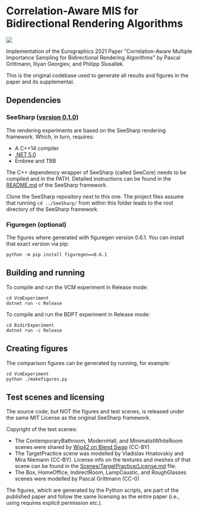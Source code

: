 ﻿# Correlation-Aware MIS for Bidirectional Rendering Algorithms

![](Teaser.png)

Implementation of the Eurographics 2021 Paper "Correlation-Aware Multiple Importance Sampling for Bidirectional Rendering Algorithms" by Pascal Grittmann, Iliyan Georgiev, and Philipp Slusallek.

This is the original codebase used to generate all results and figures in the paper and its supplemental.

## Dependencies

### SeeSharp ([version 0.1.0](https://github.com/pgrit/SeeSharp/releases/tag/v0.1.0))

The rendering experiments are based on the SeeSharp rendering framework. Which, in turn, requires:

- A C++14 compiler
- [.NET 5.0](https://dotnet.microsoft.com/download)
- Embree and TBB

The C++ dependency wrapper of SeeSharp (called SeeCore) needs to be compiled and in the PATH. Detailed instructions can be found in the [README.md](https://github.com/pgrit/SeeSharp/) of the SeeSharp framework.

Clone the SeeSharp repository next to this one. The project files assume that running ``cd ../SeeSharp/`` from within this folder leads to the root directory of the SeeSharp framework.

### Figuregen (optional)

The figures where generated with figuregen version 0.6.1. You can install that exact version via pip:

```
python -m pip install figuregen==0.6.1
```

## Building and running

To compile and run the VCM experiment in Release mode:

```
cd VcmExperiment
dotnet run -c Release
```

To compile and run the BDPT experiment in Release mode:

```
cd BidirExperiment
dotnet run -c Release
```

## Creating figures

The comparison figures can be generated by running, for example:

```
cd VcmExperiment
python ./makefigures.py
```

## Test scenes and licensing

The source code, but NOT the figures and test scenes, is released under the same MIT License as the original SeeSharp framework.

Copyright of the test scenes:

- The ContemporaryBathroom, ModernHall, and MinimalistWhiteRoom scenes were shared by [Wig42 on Blend Swap](https://www.blendswap.com/profile/130393) (CC-BY)
- The TargetPractice scene was modelled by Vladislav Hnatovskiy and Mira Niemann (CC-BY). License info on the textures and meshes of that scene can be found in the [Scenes/TargetPractice/License.md](Scenes/TargetPractice/License.md) file.
- The Box, HomeOffice, IndirectRoom, LampCaustic, and RoughGlasses scenes were modelled by Pascal Grittmann (CC-0)

The figures, which are generated by the Python scripts, are part of the published paper and follow the same licensing as the entire paper (i.e., using requires explicit permission etc.).
